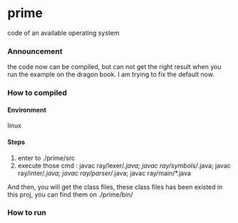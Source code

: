 # prime
code of an available operating system

### Announcement
the code now can be compiled, but can not get the right result when you run the example on the dragon book.
I am trying to fix the default now.


### How to compiled
#### Environment
linux

#### Steps
1. enter to ./prime/src
2. execute those cmd : javac ray/lexer/*.java; javac ray/symbols/*.java; javac ray/inter/*.java; javac ray/parser/*.java; javac ray/main/*.java

And then, you will get the class files, these class files has been existed in this proj, you can find them on ./prime/bin/

### How to run

